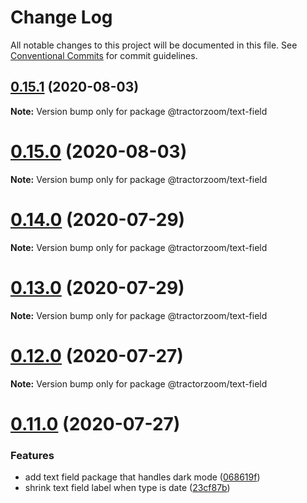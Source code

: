 # Change Log

All notable changes to this project will be documented in this file.
See [Conventional Commits](https://conventionalcommits.org) for commit guidelines.

## [0.15.1](https://github.com/TractorZoom/component-library/compare/v0.15.0...v0.15.1) (2020-08-03)

**Note:** Version bump only for package @tractorzoom/text-field





# [0.15.0](https://github.com/TractorZoom/component-library/compare/v0.14.1...v0.15.0) (2020-08-03)

**Note:** Version bump only for package @tractorzoom/text-field





# [0.14.0](https://github.com/TractorZoom/component-library/compare/v0.13.0...v0.14.0) (2020-07-29)

**Note:** Version bump only for package @tractorzoom/text-field





# [0.13.0](https://github.com/TractorZoom/component-library/compare/v0.12.1...v0.13.0) (2020-07-29)

**Note:** Version bump only for package @tractorzoom/text-field





# [0.12.0](https://github.com/TractorZoom/component-library/compare/v0.11.0...v0.12.0) (2020-07-27)

**Note:** Version bump only for package @tractorzoom/text-field





# [0.11.0](https://github.com/TractorZoom/component-library/compare/v0.10.0...v0.11.0) (2020-07-27)


### Features

* add text field package that handles dark mode ([068619f](https://github.com/TractorZoom/component-library/commit/068619f57981e6b41924c514c1439a3a53055a68))
* shrink text field label when type is date ([23cf87b](https://github.com/TractorZoom/component-library/commit/23cf87b0d3796767756e2870aacf5af771c9372b))
